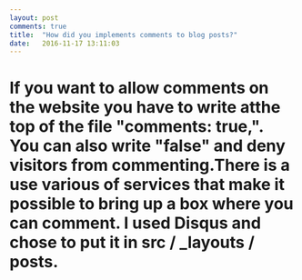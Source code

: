 ```yaml
---
layout: post
comments: true
title:  "How did you implements comments to blog posts?"
date:   2016-11-17 13:11:03
---
```






<div class="padded-multiline">
<artical>
  <h1>
    <strong>
     <p>If you want to allow comments on the website you have to write atthe top of the file "comments: true,". You can also write "false" 
     and deny visitors from commenting.There is a use various of services that make it possible to bring up a box where you can comment. 
     I used Disqus and chose to put it in src / _layouts / posts.</p>
     
     
</h1>

</artical>
</div>

